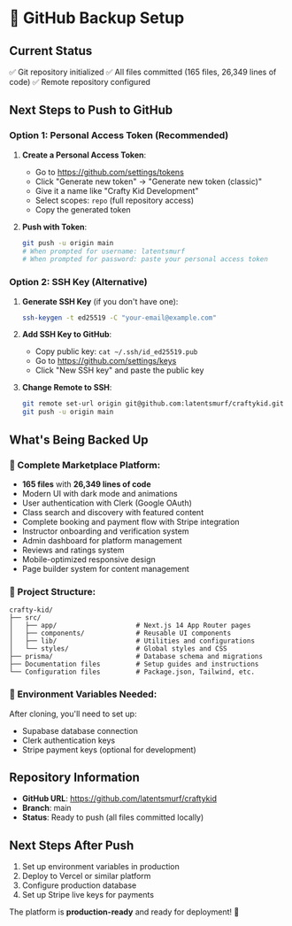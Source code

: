 # 🚀 GitHub Backup Setup

## Current Status
✅ Git repository initialized
✅ All files committed (165 files, 26,349 lines of code)
✅ Remote repository configured

## Next Steps to Push to GitHub

### Option 1: Personal Access Token (Recommended)

1. **Create a Personal Access Token**:
   - Go to https://github.com/settings/tokens
   - Click "Generate new token" → "Generate new token (classic)"
   - Give it a name like "Crafty Kid Development"
   - Select scopes: `repo` (full repository access)
   - Copy the generated token

2. **Push with Token**:
   ```bash
   git push -u origin main
   # When prompted for username: latentsmurf
   # When prompted for password: paste your personal access token
   ```

### Option 2: SSH Key (Alternative)

1. **Generate SSH Key** (if you don't have one):
   ```bash
   ssh-keygen -t ed25519 -C "your-email@example.com"
   ```

2. **Add SSH Key to GitHub**:
   - Copy public key: `cat ~/.ssh/id_ed25519.pub`
   - Go to https://github.com/settings/keys
   - Click "New SSH key" and paste the public key

3. **Change Remote to SSH**:
   ```bash
   git remote set-url origin git@github.com:latentsmurf/craftykid.git
   git push -u origin main
   ```

## What's Being Backed Up

### 🎨 Complete Marketplace Platform:
- **165 files** with **26,349 lines of code**
- Modern UI with dark mode and animations
- User authentication with Clerk (Google OAuth)
- Class search and discovery with featured content
- Complete booking and payment flow with Stripe integration
- Instructor onboarding and verification system
- Admin dashboard for platform management
- Reviews and ratings system
- Mobile-optimized responsive design
- Page builder system for content management

### 📁 Project Structure:
```
crafty-kid/
├── src/
│   ├── app/                    # Next.js 14 App Router pages
│   ├── components/             # Reusable UI components
│   ├── lib/                    # Utilities and configurations
│   └── styles/                 # Global styles and CSS
├── prisma/                     # Database schema and migrations
├── Documentation files         # Setup guides and instructions
└── Configuration files         # Package.json, Tailwind, etc.
```

### 🔐 Environment Variables Needed:
After cloning, you'll need to set up:
- Supabase database connection
- Clerk authentication keys
- Stripe payment keys (optional for development)

## Repository Information
- **GitHub URL**: https://github.com/latentsmurf/craftykid
- **Branch**: main
- **Status**: Ready to push (all files committed locally)

## Next Steps After Push
1. Set up environment variables in production
2. Deploy to Vercel or similar platform
3. Configure production database
4. Set up Stripe live keys for payments

The platform is **production-ready** and ready for deployment! 🚀
